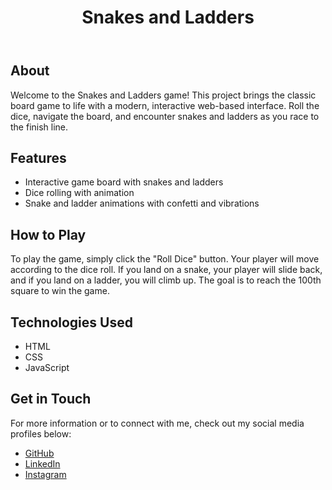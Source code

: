 <!DOCTYPE html>
<html lang="en">
<head>
    <meta charset="UTF-8">
    <meta name="viewport" content="width=device-width, initial-scale=1.0">
</head>
<body>
    <header>
        <h1>Snakes and Ladders</h1>
    </header>
    <section>
        <h2>About</h2>
        <p>Welcome to the Snakes and Ladders game! This project brings the classic board game to life with a modern, interactive web-based interface. Roll the dice, navigate the board, and encounter snakes and ladders as you race to the finish line.</p>
    </section>
    <section>
        <h2>Features</h2>
        <ul>
            <li>Interactive game board with snakes and ladders</li>
            <li>Dice rolling with animation</li>
            <li>Snake and ladder animations with confetti and vibrations</li>
        </ul>
    </section>
    <section>
        <h2>How to Play</h2>
        <p>To play the game, simply click the "Roll Dice" button. Your player will move according to the dice roll. If you land on a snake, your player will slide back, and if you land on a ladder, you will climb up. The goal is to reach the 100th square to win the game.</p>
    </section>
    <section>
        <h2>Technologies Used</h2>
        <ul>
            <li>HTML</li>
            <li>CSS</li>
            <li>JavaScript</li>
        </ul>
    </section>
    <section>
        <h2>Get in Touch</h2>
        <p>For more information or to connect with me, check out my social media profiles below:</p>
        <ul>
            <li><a href="https://github.com/achalnm" target="_blank">GitHub</a></li>
            <li><a href="https://www.linkedin.com/in/achalnm" target="_blank">LinkedIn</a></li>
            <li><a href="https://instagram.com/achalnm" target="_blank">Instagram</a></li>
        </ul>
    </section>
</body>
</html>
